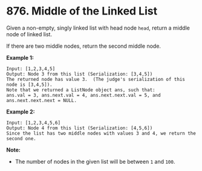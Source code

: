 # 876. Middle of the Linked List

Given a non-empty, singly linked list with head node `head`, return a middle node of linked list.

If there are two middle nodes, return the second middle node.

**Example 1:**

```()
Input: [1,2,3,4,5]
Output: Node 3 from this list (Serialization: [3,4,5])
The returned node has value 3.  (The judge's serialization of this node is [3,4,5]).
Note that we returned a ListNode object ans, such that:
ans.val = 3, ans.next.val = 4, ans.next.next.val = 5, and ans.next.next.next = NULL.
```

**Example 2:**

```()
Input: [1,2,3,4,5,6]
Output: Node 4 from this list (Serialization: [4,5,6])
Since the list has two middle nodes with values 3 and 4, we return the second one.
```

**Note:**

* The number of nodes in the given list will be between `1` and `100`.
